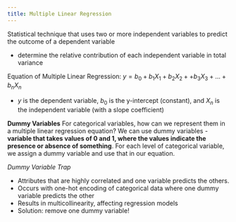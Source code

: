 ```yaml
---
title: Multiple Linear Regression
---
```

Statistical technique that uses two or more independent variables to predict the outcome of a dependent variable
- determine the relative contribution of each independent variable in total variance

Equation of Multiple Linear Regression:
$y = b_0 + b_1X_1 + b_2X_2 + + b_3X_3 + ... + b_nX_n$
- $y$ is the dependent variable, $b_0$ is the y-intercept (constant), and $X_n$ is the independent variable (with a slope coefficient)

**Dummy Variables**
For categorical variables, how can we represent them in a multiple linear regression equation? We can use dummy variables - **variable that takes values of 0 and 1, where the values indicate the presence or absence of something**. For each level of categorical variable, we assign a dummy variable and use that in our equation.

*Dummy Variable Trap*
- Attributes that are highly correlated and one variable predicts the others.
- Occurs with one-hot encoding of categorical data where one dummy variable predicts the other
- Results in multicollinearity, affecting regression models
- Solution: remove one dummy variable!